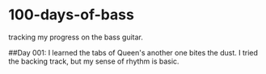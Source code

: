 # 100-days-of-bass
tracking my progress on the bass guitar.

##Day 001:
I learned the tabs of Queen's another one bites the dust. I tried the backing track, but my sense of rhythm is basic.
